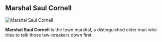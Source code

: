 ## Marshal Saul Cornell

![Marshal Saul Cornell](https://cdn2.newsok.biz/cache/large960_blur-fa687fad001f19ad00e390310f005ce6.jpg)

**Marshal Saul Cornell** is the town marshal, a distinguished older man who tries to talk those law-breakers down first.
